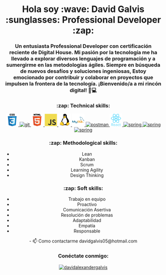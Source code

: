 <h1 align="center">Hola soy :wave: David Galvis :sunglasses: Professional Developer :zap:</h1>
<h3 align="center">Un entusiasta Professional Developer con certificación reciente de Digital House. Mi pasión por la tecnología me ha llevado a explorar diversos lenguajes de programación y a sumergirme en las metodologías ágiles. Siempre en búsqueda de nuevos desafíos y soluciones ingeniosas, Estoy emocionado por contribuir y colaborar en proyectos que impulsen la frontera de la tecnología. ¡Bienvenido/a a mi rincón digital! 🚀💻</h3>


<h3 align="center"> :zap: Technical skills:</h3>
<p align="center"> <a href="https://www.w3schools.com/css/" target="_blank" rel="noreferrer"> <img src="https://raw.githubusercontent.com/devicons/devicon/master/icons/css3/css3-original-wordmark.svg" alt="css3" width="40" height="40"/> </a> <a href="https://git-scm.com/" target="_blank" rel="noreferrer"> <img src="https://www.vectorlogo.zone/logos/git-scm/git-scm-icon.svg" alt="git" width="40" height="40"/> </a> <a href="https://www.w3.org/html/" target="_blank" rel="noreferrer"> <img src="https://raw.githubusercontent.com/devicons/devicon/master/icons/html5/html5-original-wordmark.svg" alt="html5" width="40" height="40"/> </a> <a href="https://developer.mozilla.org/en-US/docs/Web/JavaScript" target="_blank" rel="noreferrer"> <img src="https://raw.githubusercontent.com/devicons/devicon/master/icons/javascript/javascript-original.svg" alt="javascript" width="40" height="40"/> </a> <a href="https://www.linux.org/" target="_blank" rel="noreferrer"> <img src="https://raw.githubusercontent.com/devicons/devicon/master/icons/linux/linux-original.svg" alt="linux" width="40" height="40"/> </a> <a href="https://www.mysql.com/" target="_blank" rel="noreferrer"> <img src="https://raw.githubusercontent.com/devicons/devicon/master/icons/mysql/mysql-original-wordmark.svg" alt="mysql" width="40" height="40"/> </a> <a href="https://postman.com" target="_blank" rel="noreferrer"> <img src="https://www.vectorlogo.zone/logos/getpostman/getpostman-icon.svg" alt="postman" width="40" height="40"/> </a> <a href="https://reactjs.org/" target="_blank" rel="noreferrer"> <img src="https://raw.githubusercontent.com/devicons/devicon/master/icons/react/react-original-wordmark.svg" alt="react" width="40" height="40"/> </a> <a href="https://spring.io/" target="_blank" rel="noreferrer"> <img src="https://www.vectorlogo.zone/logos/springio/springio-icon.svg" alt="spring" width="40" height="40"/> </a> <a href= "https://www.jetbrains.com/es-es/idea/"  target="_blank" rel="noreferrer" ><img src="https://cdn.jsdelivr.net/gh/devicons/devicon/icons/intellij/intellij-original.svg" alt="spring" width="40" height="40" /><a/> <a href= "https://www.java.com/es/"  target="_blank" rel="noreferrer" ><img src="https://cdn.jsdelivr.net/gh/devicons/devicon/icons/java/java-original-wordmark.svg" alt="spring" width="40" height="40" /><a/>
</p>

<div align="center">
  <h3 align="center"> :zap: Methodological skills:</h3>
  
  <ul align="center">
    <li>Lean</li>
    <li>Kanban</li>
    <li>Scrum</li>
    <li>Learning Agility</li>
    <li>Design Thinking</li>
  </ul>
</div>


<h3 align="center"> :zap: Soft skills:</h3>

<ul align="center">
  <li>Trabajo en equipo</li>
  <li>Proactivo</li>
  <li>Comunicación Asertiva </li>
  <li>Resolución de problemas</li>
  <li>Adaptabilidad</li>
  <li>Empatía</li>
  <li>Responsable</li>
</ul>


<p align="center"> - 📫 Como contactarme davidgalvis05@hotmail.com</p>

<h3 align="center">Conéctate conmigo:</h3>
<p align="center">
<a href="https://linkedin.com/in/davidalexandergalvis" target="blank"><img align="center" src="https://raw.githubusercontent.com/rahuldkjain/github-profile-readme-generator/master/src/images/icons/Social/linked-in-alt.svg" alt="davidalexandergalvis" height="30" width="40" /></a>
</p>

